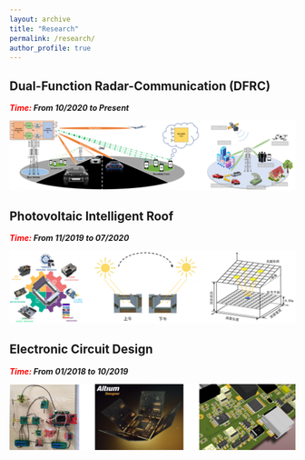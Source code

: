 ```yaml
---
layout: archive
title: "Research"
permalink: /research/
author_profile: true
---
```


## Dual-Function Radar-Communication (DFRC)



<p><i><b><font color="red">Time:</font> </b></i> <i><b>From 10/2020 to Present</b></i></p>

![](/images/research/DFRC_2.png)


## Photovoltaic Intelligent Roof

<p><i><b><font color="red">Time:</font> </b></i> <i><b>From 11/2019 to 07/2020</b></i></p>


![](/images/research/JNJP.png)


## Electronic Circuit Design

<p><i><b><font color="red">Time:</font> </b></i> <i><b>From 01/2018 to 10/2019</b></i></p>


![](/images/research/addesign.png)
